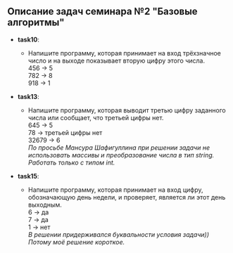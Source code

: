 ## Описание задач семинара №2 "Базовые алгоритмы"

- **task10**:
    + Напишите программу, которая принимает на вход трёхзначное число и на выходе показывает вторую цифру этого числа.  
    456 -> 5  
    782 -> 8  
    918 -> 1

- **task13**:
    + Напишите программу, которая выводит третью цифру заданного числа или сообщает, что третьей цифры нет.  
    645 -> 5  
    78 -> третьей цифры нет  
    32679 -> 6  
*По просьбе Мансура Шафигуллина при решении задачи не использовать массивы и преобразование числа в тип string. Работать только с типом int.*

- **task15**:
    + Напишите программу, которая принимает на вход цифру, обозначающую день недели, и проверяет, является ли этот день выходным.  
    6 -> да  
    7 -> да  
    1 -> нет  
    *В решении придерживался буквальности условия задачи)) Потому моё решение короткое.*
